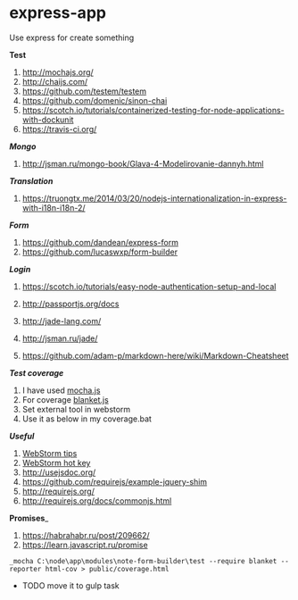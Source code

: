 # express-app
Use express for create something

__Test__

1. http://mochajs.org/
2. http://chaijs.com/
3. https://github.com/testem/testem
4. https://github.com/domenic/sinon-chai
5. https://scotch.io/tutorials/containerized-testing-for-node-applications-with-dockunit
6. https://travis-ci.org/

___Mongo___

1. http://jsman.ru/mongo-book/Glava-4-Modelirovanie-dannyh.html

___Translation___

1. https://truongtx.me/2014/03/20/nodejs-internationalization-in-express-with-i18n-i18n-2/

___Form___

1. https://github.com/dandean/express-form
2. https://github.com/lucaswxp/form-builder

___Login___

1. https://scotch.io/tutorials/easy-node-authentication-setup-and-local
2. http://passportjs.org/docs

1. http://jade-lang.com/
2. http://jsman.ru/jade/
3. https://github.com/adam-p/markdown-here/wiki/Markdown-Cheatsheet

___Test coverage___

1. I have used [mocha.js](http://mochajs.org/)
2. For coverage [blanket.js](http://blanketjs.org/)
3. Set external tool in webstorm
4. Use it as below in my coverage.bat

___Useful___

1. [WebStorm tips](https://habrahabr.ru/company/JetBrains/blog/168267/)
2. [WebStorm hot key](http://glide.name/2012/06/php-ide-phpstorm-tips-and-tricks/)
3. http://usejsdoc.org/
4. https://github.com/requirejs/example-jquery-shim
5. http://requirejs.org/
6. http://requirejs.org/docs/commonjs.html

__Promises___

1. https://habrahabr.ru/post/209662/
2. https://learn.javascript.ru/promise

```
_mocha C:\node\app\modules\note-form-builder\test --require blanket --reporter html-cov > public/coverage.html 
```

* TODO move it to gulp task
